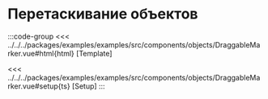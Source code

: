 # Перетаскивание объектов

<script lang="ts" setup>
import MapComponent from 'examples/src/components/objects/DraggableMarker.vue';
</script>

<map-component/>

:::code-group
<<< ../../../packages/examples/examples/src/components/objects/DraggableMarker.vue#html{html} [Template]

<<< ../../../packages/examples/examples/src/components/objects/DraggableMarker.vue#setup{ts} [Setup]
:::
